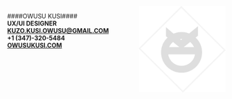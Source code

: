 <img align="right" src="images/resumelogo2.png" width="200"> 



 ####OWUSU KUSI####  
**UX/UI DESIGNER**<br>
**KUZO.KUSI.OWUSU@GMAIL.COM** <br>
**+1 (347)-320-5484** <br>
[**OWUSUKUSI.COM**](https://www.owusukusi.com "My Portfolio")
